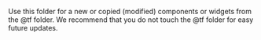 Use this folder for a new or copied (modified) components or widgets from the @tf folder. We recommend that you do not touch the @tf folder for easy future updates.